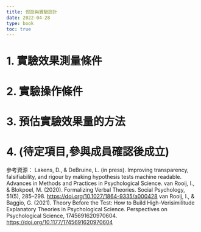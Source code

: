 ```yaml
---
title: 假設與實驗設計
date: 2022-04-28
type: book
toc: true
---
```


# 1. 實驗效果測量條件

# 2. 實驗操作條件

# 3. 預估實驗效果量的方法

# 4. (待定項目,參與成員確認後成立)

參考資源：
Lakens, D., & DeBruine, L. (in press). Improving transparency, falsifiability, and rigour by making hypothesis tests machine readable. Advances in Methods and Practices in Psychological Science.
van Rooij, I., & Blokpoel, M. (2020). Formalizing Verbal Theories. Social Psychology, 51(5), 285–298. https://doi.org/10.1027/1864-9335/a000428
van Rooij, I., & Baggio, G. (2021). Theory Before the Test: How to Build High-Verisimilitude Explanatory Theories in Psychological Science. Perspectives on Psychological Science, 1745691620970604. https://doi.org/10.1177/1745691620970604